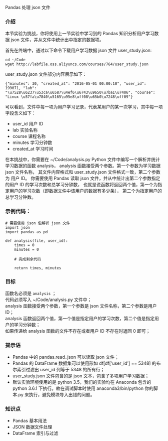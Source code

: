 Pandas 处理 json 文件

### 介绍
本节实验为挑战，你将使用上一节实验中学习到的 Pandas 知识分析用户学习数据 json 文件，并从文件中统计出中指定的数据项。

首先在终端中，通过以下命令下载用户学习数据 json 文件 user_study.json:
```
cd ~/Code
wget http://labfile.oss.aliyuncs.com/courses/764/user_study.json
```
user_study.json 文件部分内容展示如下：
```
{"minutes": 30, "created_at": "2016-05-01 00:00:10", "user_id": 199071, "lab": "\u7528\u6237\u53ca\u6587\u4ef6\u6743\u9650\u7ba1\u7406", "course": "Linux \u57fa\u7840\u5165\u95e8\uff08\u65b0\u7248\uff09"}
```
可以看到，文件中每一项为用户学习记录，代表某用户的某一次学习，其中每一项字段含义如下：
- user_id 用户 ID
- lab 实验名称
- course 课程名称
- minutes 学习分钟数
- created_at 学习时间  

在本挑战中，你需要在 ~/Code/analysis.py Python 文件中编写一个解析并统计学习数据的函数 analysis，
analysis 函数接受两个参数。第一个参数为学习数据 json 文件名称，
其文件内容格式和 user_study.json 文件格式一致，第二个参数为 用户 ID。
你需要使用 Pandas 读取 json 文件，并从中统计出第二个参数指定的用户 ID 的学习次数和总学习分钟数，
也就是说函数将返回两个值，第一个为指定用户的学习次数（即数据文件中该用户的数据有多少条），
第二个为指定用户的总学习分钟数。

### 示例代码：
```
# 需要使用 json 包解析 json 文件
import json
import pandas as pd

def analysis(file, user_id):
    times = 0
    minutes = 0

    # 完成剩余代码

    return times, minutes
```

### 目标
函数名必须是 `analysis` ；  
代码必须写入 ~/Code/analysis.py 文件中；  
analysis 函数接受两个参数，第一个参数是 json 文件名称，第二个参数是用户 ID；  
analysis 函数返回两个值，第一个值是指定用户的学习次数，第二个值是指定用户的学习分钟数；  
如果传递给 analysis 函数的文件不存在或者用户 ID 不存在时返回 0 即可；

### 提示语
- Pandas 中的 pandas.read_json 可以读取 json 文件；
- Pandas 的 DataFrame 数据集可以使用形如 df[df['user_id'] == 5348] 的布尔索引过滤出 user_id 列等于 5348 的所有行；
- user_study.json 文件包含的是 json 文本，包含了多项用户学习数据；
- 默认实验环境使用的是 python 3.5，我们的实验均在 Anaconda 包含的 python 3.6.1 下执行。故在调试脚本时使用 anaconda3/bin/python 你的脚本.py 来执行，避免模块导入出错的问题。

### 知识点
- Pandas 基本用法
- JSON 数据文件处理
- DataFrame 索引与过滤
